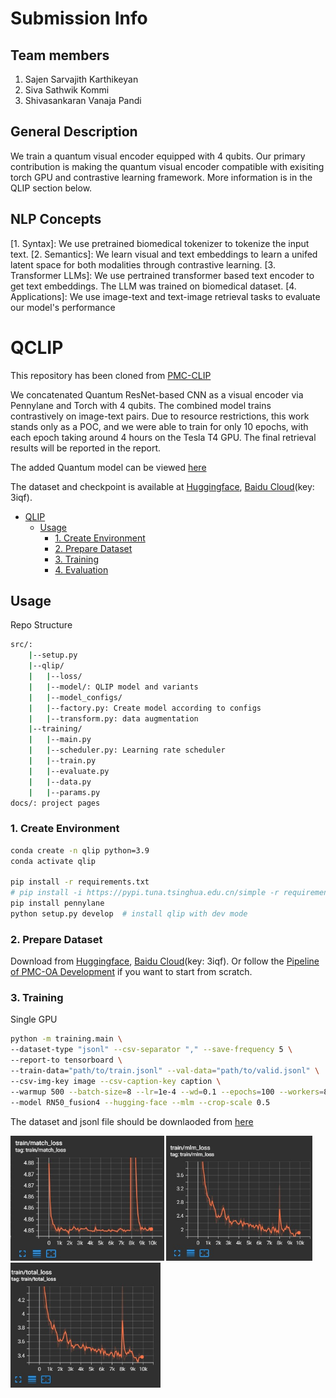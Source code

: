 # Submission Info

## Team members
1. Sajen Sarvajith Karthikeyan
2. Siva Sathwik Kommi
3. Shivasankaran Vanaja Pandi

## General Description

We train a quantum visual encoder equipped with 4 qubits. Our primary contribution is making the quantum visual encoder compatible with exisiting torch GPU and contrastive learning framework. More information is in the QLIP section below.

## NLP Concepts

[1. Syntax]: We use pretrained biomedical tokenizer to tokenize the input text.
[2. Semantics]: We learn visual and text embeddings to learn a unifed latent space for both modalities through contrastive learning.
[3. Transformer LLMs]: We use pertrained transformer based text encoder to get text embeddings. The LLM was trained on biomedical dataset.
[4. Applications]: We use image-text and text-image retrieval tasks to evaluate our model's performance

# QCLIP

This repository has been cloned from [PMC-CLIP](https://github.com/WeixiongLin/PMC-CLIP)

We concatenated Quantum ResNet-based CNN as a visual encoder via Pennylane and Torch with 4 qubits. The combined model trains contrastively on image-text pairs. Due to resource restrictions, this work stands only as a POC, and we were able to train for only 10 epochs, with each epoch taking around 4 hours on the Tesla T4 GPU. The final retrieval results will be reported in the report. 

The added Quantum model can be viewed [here](https://github.com/Shiva-sankaran/QLIP/blob/main/src/pmc_clip/model/blocks.py#L300)

The dataset and checkpoint is available at [Huggingface](https://huggingface.co/datasets/axiong/pmc-oa), [Baidu Cloud](https://pan.baidu.com/s/1mD51oOYbIOqDJSeiPNaCCg)(key: 3iqf).


- [QLIP](#QLIP)
  - [Usage](#usage)
    - [1. Create Environment](#1-create-environment)
    - [2. Prepare Dataset](#2-prepare-dataset)
    - [3. Training](#3-training)
    - [4. Evaluation](#4-evaluation)


## Usage

Repo Structure
```bash
src/:
    |--setup.py
    |--qlip/
    |   |--loss/
    |   |--model/: QLIP model and variants
    |   |--model_configs/
    |   |--factory.py: Create model according to configs
    |   |--transform.py: data augmentation
    |--training/
    |   |--main.py
    |   |--scheduler.py: Learning rate scheduler
    |   |--train.py
    |   |--evaluate.py
    |   |--data.py
    |   |--params.py
docs/: project pages
```

### 1. Create Environment

```bash
conda create -n qlip python=3.9
conda activate qlip

pip install -r requirements.txt
# pip install -i https://pypi.tuna.tsinghua.edu.cn/simple -r requirements.txt
pip install pennylane
python setup.py develop  # install qlip with dev mode
```

### 2. Prepare Dataset

Download from [Huggingface](https://huggingface.co/datasets/axiong/pmc-oa), [Baidu Cloud](https://pan.baidu.com/s/1mD51oOYbIOqDJSeiPNaCCg)(key: 3iqf).
Or follow the [Pipeline of PMC-OA Development](https://github.com/WeixiongLin/Build-PMC-OA) if you want to start from scratch.


### 3. Training

Single GPU
```bash
python -m training.main \
--dataset-type "jsonl" --csv-separator "," --save-frequency 5 \
--report-to tensorboard \
--train-data="path/to/train.jsonl" --val-data="path/to/valid.jsonl" \
--csv-img-key image --csv-caption-key caption \
--warmup 500 --batch-size=8 --lr=1e-4 --wd=0.1 --epochs=100 --workers=8 \
--model RN50_fusion4 --hugging-face --mlm --crop-scale 0.5
```

The dataset and jsonl file should be downlaoded from [here](https://huggingface.co/datasets/axiong/pmc_oa/tree/main)

<div class="third">
  <img src="docs/resources/match_loss.jpg" style="height:200px">
  <img src="docs/resources/mlm_loss.jpg" style="height:200px">
  <img src="docs/resources/total_loss.jpg" style="height:200px">
</div>










